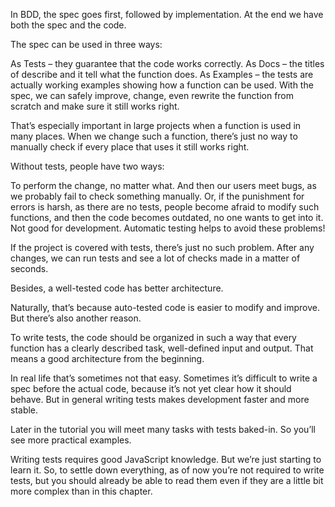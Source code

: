 In BDD, the spec goes first, followed by implementation. At the end we have both the spec and the code.

The spec can be used in three ways:

As Tests – they guarantee that the code works correctly.
As Docs – the titles of describe and it tell what the function does.
As Examples – the tests are actually working examples showing how a function can be used.
With the spec, we can safely improve, change, even rewrite the function from scratch and make sure it still works right.

That’s especially important in large projects when a function is used in many places. When we change such a function, there’s just no way to manually check if every place that uses it still works right.

Without tests, people have two ways:

To perform the change, no matter what. And then our users meet bugs, as we probably fail to check something manually.
Or, if the punishment for errors is harsh, as there are no tests, people become afraid to modify such functions, and then the code becomes outdated, no one wants to get into it. Not good for development.
Automatic testing helps to avoid these problems!

If the project is covered with tests, there’s just no such problem. After any changes, we can run tests and see a lot of checks made in a matter of seconds.

Besides, a well-tested code has better architecture.

Naturally, that’s because auto-tested code is easier to modify and improve. But there’s also another reason.

To write tests, the code should be organized in such a way that every function has a clearly described task, well-defined input and output. That means a good architecture from the beginning.

In real life that’s sometimes not that easy. Sometimes it’s difficult to write a spec before the actual code, because it’s not yet clear how it should behave. But in general writing tests makes development faster and more stable.

Later in the tutorial you will meet many tasks with tests baked-in. So you’ll see more practical examples.

Writing tests requires good JavaScript knowledge. But we’re just starting to learn it. So, to settle down everything, as of now you’re not required to write tests, but you should already be able to read them even if they are a little bit more complex than in this chapter.
